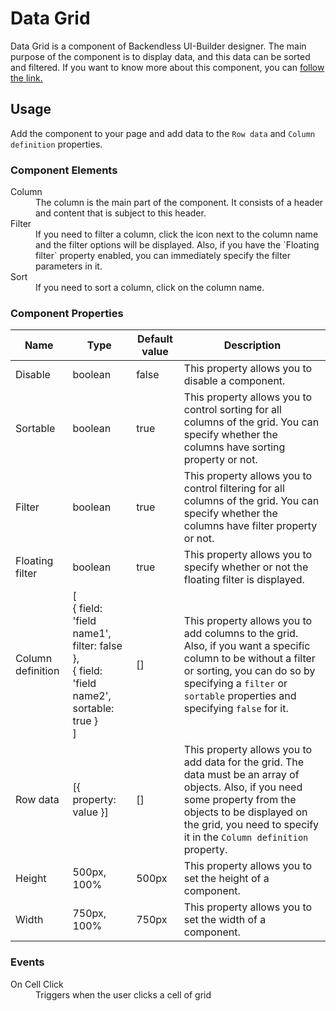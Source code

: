 # Data Grid

Data Grid is a component of Backendless UI-Builder designer. The main purpose of the component is to display data, and this data can be sorted and filtered.
If you want to know more about this component, you can [follow the link.](https://www.ag-grid.com/example/)

## Usage

Add the component to your page and add data to the `Row data` and `Column definition` properties.

### Component Elements

<dl>
<dt>Column</dt>
<dd>The column is the main part of the component. It consists of a header and content that is subject to this header.</dd>
<dt>Filter</dt>
<dd>If you need to filter a column, click the icon next to the column name and the filter options will be displayed. Also, if you have the `Floating filter` property enabled, you can immediately specify the filter parameters in it.</dd>
<dt>Sort</dt>
<dd>If you need to sort a column, click on the column name.</dd>
</dl>

### Component Properties

  Name              | Type     | Default value  | Description
 -------------------|----------|----------------|----------------------------------------------------------------
  Disable           | boolean  | false          | This property allows you to disable a component.
  Sortable          | boolean  | true           | This property allows you to control sorting for all columns of the grid. You can specify whether the columns have sorting property or not.
  Filter            | boolean  | true           | This property allows you to control filtering for all columns of the grid. You can specify whether the columns have filter property or not.
  Floating filter   | boolean  | true           | This property allows you to specify whether or not the floating filter is displayed.
  Column definition | [ <dt> { field: 'field name1', filter: false }, </dt> <dt> { field: 'field name2', sortable: true } </dt> ] | [] | This property allows you to add columns to the grid. Also, if you want a specific column to be without a filter or sorting, you can do so by specifying a `filter` or `sortable` properties and specifying `false` for it.
  Row data          | [{ property: value }]| [] | This property allows you to add data for the grid. The data must be an array of objects. Also, if you need some property from the objects to be displayed on the grid, you need to specify it in the `Column definition` property.
  Height            | 500px, 100% | 500px  | This property allows you to set the height of a component.
  Width             | 750px, 100% | 750px  | This property allows you to set the width of a component.

### Events

<dl>
<dt>On Cell Click</dt>
<dd>Triggers when the user clicks a cell of grid</dd>
</dl>
